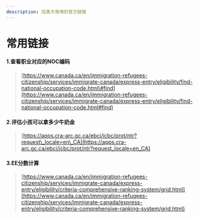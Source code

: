 ```yaml
---
description: 加拿大常用的官方链接
---
```


# 常用链接

#### 1.查看职业对应的NOC编码

> [https://www.canada.ca/en/immigration-refugees-citizenship/services/immigrate-canada/express-entry/eligibility/find-national-occupation-code.html\#find](https://www.canada.ca/en/immigration-refugees-citizenship/services/immigrate-canada/express-entry/eligibility/find-national-occupation-code.html#find)

#### 2.评估小孩可以拿多少牛奶金

> [https://apps.cra-arc.gc.ca/ebci/icbc/prot/ntr?request\_locale=en\_CA](https://apps.cra-arc.gc.ca/ebci/icbc/prot/ntr?request_locale=en_CA)

#### 3.EE分数计算

> [https://www.canada.ca/en/immigration-refugees-citizenship/services/immigrate-canada/express-entry/eligibility/criteria-comprehensive-ranking-system/grid.html](https://www.canada.ca/en/immigration-refugees-citizenship/services/immigrate-canada/express-entry/eligibility/criteria-comprehensive-ranking-system/grid.html)



